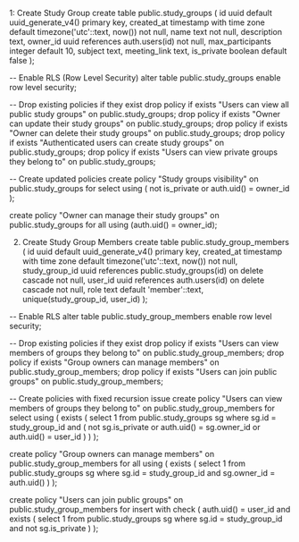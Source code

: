 1: Create Study Group
create table public.study_groups (
    id uuid default uuid_generate_v4() primary key,
    created_at timestamp with time zone default timezone('utc'::text, now()) not null,
    name text not null,
    description text,
    owner_id uuid references auth.users(id) not null,
    max_participants integer default 10,
    subject text,
    meeting_link text,
    is_private boolean default false
);

-- Enable RLS (Row Level Security)
alter table public.study_groups enable row level security;

-- Drop existing policies if they exist
drop policy if exists "Users can view all public study groups" on public.study_groups;
drop policy if exists "Owner can update their study groups" on public.study_groups;
drop policy if exists "Owner can delete their study groups" on public.study_groups;
drop policy if exists "Authenticated users can create study groups" on public.study_groups;
drop policy if exists "Users can view private groups they belong to" on public.study_groups;

-- Create updated policies
create policy "Study groups visibility"
    on public.study_groups
    for select
    using (
        not is_private 
        or auth.uid() = owner_id
    );

create policy "Owner can manage their study groups"
    on public.study_groups
    for all
    using (auth.uid() = owner_id);

2. Create Study Group Members
create table public.study_group_members (
    id uuid default uuid_generate_v4() primary key,
    created_at timestamp with time zone default timezone('utc'::text, now()) not null,
    study_group_id uuid references public.study_groups(id) on delete cascade not null,
    user_id uuid references auth.users(id) on delete cascade not null,
    role text default 'member'::text,
    unique(study_group_id, user_id)
);

-- Enable RLS
alter table public.study_group_members enable row level security;

-- Drop existing policies if they exist
drop policy if exists "Users can view members of groups they belong to" on public.study_group_members;
drop policy if exists "Group owners can manage members" on public.study_group_members;
drop policy if exists "Users can join public groups" on public.study_group_members;

-- Create policies with fixed recursion issue
create policy "Users can view members of groups they belong to"
    on public.study_group_members
    for select
    using (
        exists (
            select 1 
            from public.study_groups sg 
            where sg.id = study_group_id 
            and (
                not sg.is_private 
                or auth.uid() = sg.owner_id 
                or auth.uid() = user_id
            )
        )
    );

create policy "Group owners can manage members"
    on public.study_group_members
    for all
    using (
        exists (
            select 1 
            from public.study_groups sg 
            where sg.id = study_group_id 
            and sg.owner_id = auth.uid()
        )
    );

create policy "Users can join public groups"
    on public.study_group_members
    for insert
    with check (
        auth.uid() = user_id 
        and exists (
            select 1 
            from public.study_groups sg 
            where sg.id = study_group_id 
            and not sg.is_private
        )
    );